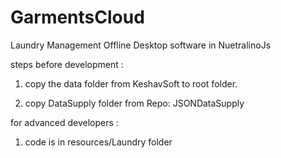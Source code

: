 # GarmentsCloud
Laundry Management Offline Desktop software in NuetralinoJs

steps before development : 

1.  copy the data folder from KeshavSoft to root folder.

2.  copy DataSupply folder from Repo: JSONDataSupply

for advanced developers :

1.  code is in resources/Laundry folder

